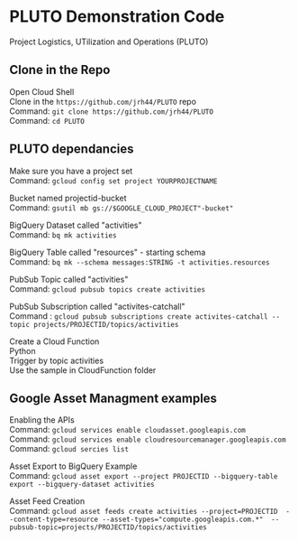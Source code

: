 # PLUTO Demonstration Code
Project Logistics, UTilization and Operations (PLUTO)
 
## Clone in the Repo
Open Cloud Shell\
Clone in the `https://github.com/jrh44/PLUTO` repo\
    Command: `git clone https://github.com/jrh44/PLUTO`\
    Command: `cd PLUTO`

## PLUTO dependancies
Make sure you have a project set\
    Command: `gcloud config set project YOURPROJECTNAME`

Bucket named projectid-bucket\
    Command: `gsutil mb gs://$GOOGLE_CLOUD_PROJECT"-bucket"`
    
BigQuery Dataset called "activities"\
    Command: `bq mk activities`

BigQuery Table called "resources" - starting schema\
    Command: `bq mk --schema messages:STRING -t activities.resources`

PubSub Topic called "activities"\
    Command: `gcloud pubsub topics create activities`

PubSub Subscription called "activites-catchall"\
    Command : `gcloud pubsub subscriptions create activites-catchall --topic projects/PROJECTID/topics/activities`

Create a Cloud Function\
    Python \
    Trigger by topic activities \
    Use the sample in CloudFunction folder

## Google Asset Managment examples

Enabling the APIs\
    Command: `gcloud services enable cloudasset.googleapis.com`\
    Command: `gcloud services enable cloudresourcemanager.googleapis.com`\
    Command: `gcloud sercies list`

Asset Export to BigQuery Example\
    Command: `gcloud asset export --project PROJECTID --bigquery-table export --bigquery-dataset activities`

Asset Feed Creation\
    Command: `gcloud asset feeds create activities --project=PROJECTID 
	--content-type=resource --asset-types="compute.googleapis.com.*" 
	--pubsub-topic=projects/PROJECTID/topics/activities`





